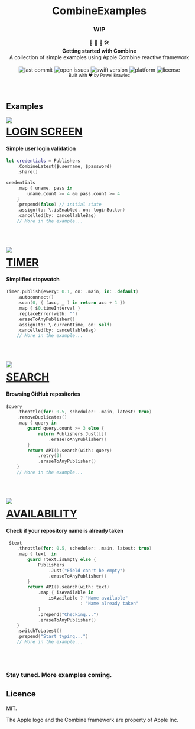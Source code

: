 <h1 align="center">CombineExamples</h1>

<h3 align="center">WIP</h3>

<div align="center">
👷 🧱 🧰 🛠️
</div>
<div align="center">
<strong>Getting started with Combine</strong>
</div>
<div align="center">
 A collection of simple examples using Apple Combine reactive framework
</div>

<br />

<div align="center">
<!-- Last commit -->
<img src="https://img.shields.io/github/last-commit/tailec/CombineExamples.svg" alt="last commit"/>
<!-- Open issues -->
<img src="https://img.shields.io/github/issues-raw/tailec/CombineExamples.svg" alt="open issues" />
<!-- Swift version -->
<img src="https://img.shields.io/badge/swift%20version-5.1-brightgreen.svg" alt="swift version">
<!-- Platform -->
<img src="https://img.shields.io/badge/platform-ios-lightgrey.svg" alt="platform" />
<!-- License -->
<img src="https://img.shields.io/badge/licence%20-MIT%20-blue.svg" alt="license" />
</div>


<div align="center">
<sub>Built with ❤︎ by
Pawel Krawiec
</sub>
</div>
<br />
<br />


## Examples


<img align="left" src="https://github.com/tailec/CombineExamples/blob/master/Resources/LoginGif.gif" />
<p><a href="https://github.com/tailec/CombineExamples/tree/master/CombineExamples/Login"><h1 align="left">LOGIN SCREEN</h1></a></p>
<h4>Simple user login validation</h4>

```swift
let credentials = Publishers
    .CombineLatest($username, $password)
    .share()

credentials
    .map { uname, pass in
        uname.count >= 4 && pass.count >= 4
    }
    .prepend(false) // initial state
    .assign(to: \.isEnabled, on: loginButton)
    .cancelled(by: cancellableBag)
    // More in the example...
```

<br></br>


<img align="left" src="https://github.com/tailec/CombineExamples/blob/master/Resources/TimerGif.gif" />
<p><a href="https://github.com/tailec/CombineExamples/tree/master/CombineExamples/Timer"><h1 align="left">TIMER</h1></a></p>
<h4>Simplified stopwatch</h4>

```swift
Timer.publish(every: 0.1, on: .main, in: .default)
    .autoconnect()
    .scan(0, { (acc, _ ) in return acc + 1 })
    .map { $0.timeInterval }
    .replaceError(with: "")
    .eraseToAnyPublisher()
    .assign(to: \.currentTime, on: self)
    .cancelled(by: cancellableBag)
    // More in the example...
```

<br></br>


<img align="left" src="https://github.com/tailec/CombineExamples/blob/master/Resources/SearchGif.gif" />
<p><a href="https://github.com/tailec/CombineExamples/tree/master/CombineExamples/Search"><h1 align="left">SEARCH</h1></a></p>
<h4>Browsing GitHub repositories</h4>

```swift
$query
    .throttle(for: 0.5, scheduler: .main, latest: true)
    .removeDuplicates()
    .map { query in
        guard query.count >= 3 else {
            return Publishers.Just([])
                .eraseToAnyPublisher()
        }
        return API().search(with: query)
            .retry(3)
            .eraseToAnyPublisher()
    }
    // More in the example...
```

<br></br>


<img align="left" src="https://github.com/tailec/CombineExamples/blob/master/Resources/UsernameGif.gif" />
<p><a href="https://github.com/tailec/CombineExamples/tree/master/CombineExamples/Username"><h1 align="left">AVAILABILITY</h1></a></p>
<h4>Check if your repository name is already taken</h4>

```swift
 $text
    .throttle(for: 0.5, scheduler: .main, latest: true)
    .map { text  in
        guard !text.isEmpty else {
            Publishers
                .Just("Field can't be empty")
                .eraseToAnyPublisher()
        }
        return API().search(with: text)
            .map { isAvailable in
                isAvailable ? "Name available" 
                            : "Name already taken"
            }
            .prepend("Checking...")
            .eraseToAnyPublisher()
    }
    .switchToLatest()
    .prepend("Start typing...")
    // More in the example...
```

<br></br>


<h3>Stay tuned. More examples coming.</h3>


## Licence
MIT.

The Apple logo and the Combine framework are property of Apple Inc.
